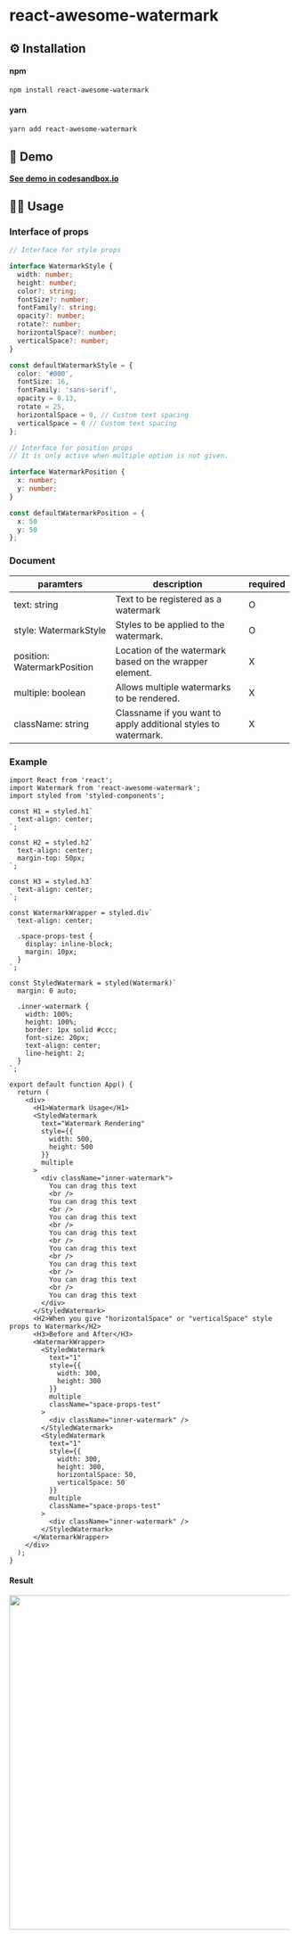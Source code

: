 # react-awesome-watermark

## ⚙ Installation

#### npm
```bash
npm install react-awesome-watermark
```

#### yarn
```bash
yarn add react-awesome-watermark
```

## 🌌 Demo

[**See demo in codesandbox.io**](https://codesandbox.io/s/busy-fog-8xvj0?file=/src/App.tsx)

## 👨‍🍳 Usage

### Interface of props

```typescript
// Interface for style props

interface WatermarkStyle {
  width: number;
  height: number;
  color?: string;
  fontSize?: number;
  fontFamily?: string;
  opacity?: number;
  rotate?: number;
  horizontalSpace?: number;
  verticalSpace?: number;
}

const defaultWatermarkStyle = {
  color: '#000',
  fontSize: 16,
  fontFamily: 'sans-serif',
  opacity = 0.13,
  rotate = 25,
  horizontalSpace = 0, // Custom text spacing
  verticalSpace = 0 // Custom text spacing 
};
```

```typescript
// Interface for position props
// It is only active when multiple option is not given.

interface WatermarkPosition {
  x: number;
  y: number;
}

const defaultWatermarkPosition = {
  x: 50
  y: 50
};
```

### Document

| paramters 	| description 	| required 	|
  |--------------	|-------------------------------------------------------------------------------------------------------------------------------------------------------------------------------------------------------------------------------------------------------------------------------------------------------------------------------------------------------------------------------------------------------	|----------	|
  | text: string 	| Text to be registered as a watermark 	| O 	|
  | style: WatermarkStyle 	| Styles to be applied to the watermark. 	| O 	|
  | position: WatermarkPosition 	| Location of the watermark based on the wrapper element. 	| X 	|
  | multiple: boolean 	| Allows multiple watermarks to be rendered. 	| X 	|
  | className: string 	| Classname if you want to apply additional styles to watermark. 	| X 	|


### Example

```JSX
import React from 'react';
import Watermark from 'react-awesome-watermark';
import styled from 'styled-components';

const H1 = styled.h1`
  text-align: center;
`;

const H2 = styled.h2`
  text-align: center;
  margin-top: 50px;
`;

const H3 = styled.h3`
  text-align: center;
`;

const WatermarkWrapper = styled.div`
  text-align: center;

  .space-props-test {
    display: inline-block;
    margin: 10px;
  }
`;

const StyledWatermark = styled(Watermark)`
  margin: 0 auto;

  .inner-watermark {
    width: 100%;
    height: 100%;
    border: 1px solid #ccc;
    font-size: 20px;
    text-align: center;
    line-height: 2;
  }
`;

export default function App() {
  return (
    <div>
      <H1>Watermark Usage</H1>
      <StyledWatermark
        text="Watermark Rendering"
        style={{
          width: 500,
          height: 500
        }}
        multiple
      >
        <div className="inner-watermark">
          You can drag this text
          <br />
          You can drag this text
          <br />
          You can drag this text
          <br />
          You can drag this text
          <br />
          You can drag this text
          <br />
          You can drag this text
          <br />
          You can drag this text
          <br />
          You can drag this text
        </div>
      </StyledWatermark>
      <H2>When you give "horizontalSpace" or "verticalSpace" style props to Watermark</H2>
      <H3>Before and After</H3>
      <WatermarkWrapper>
        <StyledWatermark
          text="1"
          style={{
            width: 300,
            height: 300
          }}
          multiple
          className="space-props-test"
        >
          <div className="inner-watermark" />
        </StyledWatermark>
        <StyledWatermark
          text="1"
          style={{
            width: 300,
            height: 300,
            horizontalSpace: 50,
            verticalSpace: 50
          }}
          multiple
          className="space-props-test"
        >
          <div className="inner-watermark" />
        </StyledWatermark>
      </WatermarkWrapper>
    </div>
  );
}
```

#### Result

<img src="https://user-images.githubusercontent.com/23455736/117231514-4b62fc00-ae5a-11eb-82de-2565076e45b0.png" width="600">
